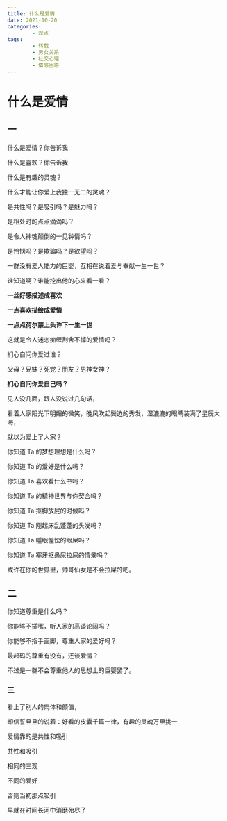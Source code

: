 ```yaml
---
title: 什么是爱情
date: 2021-10-20
categories:
        - 观点
tags:
        - 转载
        - 男女关系
        - 社交心理
        - 情感困惑
---
```


# 什么是爱情

## 一

什么是爱情？你告诉我

什么是喜欢？你告诉我

什么是有趣的灵魂？

什么才能让你爱上我独一无二的灵魂？

是共性吗？是吸引吗？是魅力吗？

是相处时的点点滴滴吗？

是令人神魂颠倒的一见钟情吗？

是怜悯吗？是欺骗吗？是欲望吗？

一群没有爱人能力的巨婴，互相在说着爱与奉献一生一世？

谁知道啊？谁能挖出他的心来看一看？

**一丝好感描述成喜欢**

**一点喜欢描绘成爱情**

**一点点荷尔蒙上头许下一生一世**

这就是令人迷恋痴缠割舍不掉的爱情吗？

扪心自问你爱过谁？

父母？兄妹？死党？朋友？男神女神？

**扪心自问你爱自己吗？**

见人没几面，跟人没说过几句话，

看着人家阳光下明媚的微笑，晚风吹起鬓边的秀发，湿漉漉的眼睛装满了星辰大海，

就以为爱上了人家？

你知道 Ta 的梦想理想是什么吗？

你知道 Ta 的爱好是什么吗？

你知道 Ta 喜欢看什么书吗？

你知道 Ta 的精神世界与你契合吗？

你知道 Ta 抠脚放屁的时候吗？

你知道 Ta 刚起床乱蓬蓬的头发吗？

你知道 Ta 睡眼惺忪的眼屎吗？

你知道 Ta 塞牙抠鼻屎拉屎的情景吗？

或许在你的世界里，帅哥仙女是不会拉屎的吧。

## 二

你知道尊重是什么吗？

你能够不插嘴，听人家的高谈论阔吗？

你能够不指手画脚，尊重人家的爱好吗？

最起码的尊重有没有，还谈爱情？

不过是一群不会尊重他人的思想上的巨婴罢了。

### 三

看上了别人的肉体和颜值，

却信誓旦旦的说着：好看的皮囊千篇一律，有趣的灵魂万里挑一

爱情靠的是共性和吸引

共性和吸引

相同的三观

不同的爱好

否则当初那点吸引

早就在时间长河中消磨殆尽了
